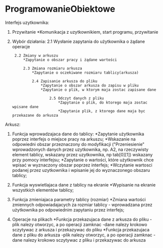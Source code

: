 # ProgramowanieObiektowe

Interfejs uzytkownika:
1. Przywitanie
	*Komunikacja z uzytkownikiem, start programu, przywitanie
	
2. Wybór działania:
	2.1 Wysłanie zapytania do użytkownika o żądane operacje
  	
		2.2 Zmiany w arkuszu
			*Zapytanie o obszar pracy i żądane wartości
   
			2.3 Zmiana rozmiaru arkusza
				*Zapytanie o oczekiwane rozmiaru tablicy(arkusza)

				2.4 Zapisanie arkusza do pliku
					*Zapytanie o obszar arkusza do zapisu w pliku
					*Zapytanie o plik, w ktorym maja zostac zapisane dane
	  
						2.5 Odczyt danych z pliku
							*Zapytanie o plik, do ktorego maja zostac wpisane dane
							*Zapytanie plik, z ktorego dane maja byc przekazane do arkusza
    


Arkusz:
1. Funkcja wprowadzajaca dane do tablicy:
	*Zapytanie użytkownika poprzez interfejs o miejsce pracy na arkuszu;
		*Wskazanie na odpowiedni obszar przeznaczony do modyfikacji ("Przeniesienie" wprowadzonych danych przez uzytkownika, np. A2, na rzeczywisty element tablicy, wskazany przez uzytkownika, np tab[0][1]) wskazany przy pomocy interfejsu;
			*Zapytanie o wartości, które użytkownik chce wpisać w wyznaczony obszar poprzez interfejs;
				*Wczytanie wartosci podanej przez uzytkownika i wpisanie jej do wyznaczonego obszaru tablicy;

2. Funkcja wyswietlajaca dane z tablicy na ekranie
	*Wypisanie na ekranie wszystkich elementów tablicy;
	
3. Funkcja zmieniajaca parametry tablicy (rozmiar)
	*Zmiana wartości zmiennych odpowiadajacych za rozmiar tablicy -  wprowadzana przez użytkownika po odpowiednim zapytaniu przez interfejs;


4. Operacje na plikach
	*Funkcja przekazujaca dane z arkusza do pliku
		-plik nalezy otworzyc, a po operacji zamknac
		-dane nalezy krokowo sczytywac z arkusza i przekazywac do pliku
	*Funkcja przekazujaca dane z pliku do arkusza 
		-plik nalezy otworzyc, a po operacji zamknac
		-dane nalezy krokowo sczytywac z pliku i przekazywac do arkusza
	
